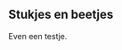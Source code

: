 ## Stukjes en beetjes

Even een testje.
<!--stackedit_data:
eyJoaXN0b3J5IjpbMTYzNjY5ODAyOSwtNDIyNTk0NTQyLC0xNz
A5MjQ1ODUzLDUwNjIyNTc1NywxNDgxNzY0OTQwXX0=
-->
